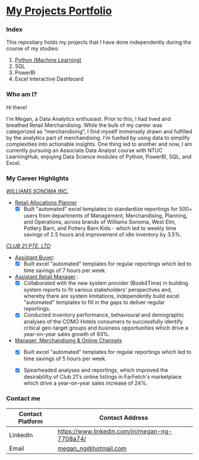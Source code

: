 # [My Projects Portfolio](https://github.com/TheWorldAtMyFingerTips/MyDataScienceProjects)

### Index
This repositary holds my projects that I have done independently during the course of my studies:
1. [Python (Machine Learning)](https://github.com/TheWorldAtMyFingerTips/My_Projects/blob/main/python/README.md)
2. SQL
3. PowerBI
4. Excel Interactive Dashboard

### Who am I?
Hi there!

I'm Megan, a Data Analytics enthusiast. Prior to this, I had lived and breathed Retail Merchandising. While the bulk of my career was categorized as "merchandising", I find myself immensely drawn and fulfilled by the analytics part of merchandising. I'm fuelled by using data to simplify complexities into actionable insights. One thing led to another and now, I am currently pursuing an Associate Data Analyst course with NTUC LearningHub, enjoying Data Science modules of Python, PowerBI, SQL, and Excel.

### My Career Highlights
[*WILLIAMS SONOMA INC.*](http://www.williams-sonomainc.com)
* [Retail Allocations Planner](https://www.linkedin.com/in/megan-ng-7708a74) 
   - [x] Built "automated" excel templates to standardize reportings for 500+ users from departments of Management, Merchandising, Planning, and Operations, across brands of Williams Sonoma, West Elm, Pottery Barn, and Pottery Barn Kids - which led to weekly time savings of 2.5 hours and improvement of idle inventory by 3.5%.

[*CLUB 21 PTE. LTD*](https://sg.club21global.com/club21/corporate_profile)
* [Assistant Buyer](https://www.linkedin.com/in/megan-ng-7708a74):
    - [x] Built excel "automated" templates for regular reportings which led to time savings of 7 hours per week.
* [Assistant Retail Manager](https://www.linkedin.com/in/megan-ng-7708a74) :
    - [x] Collaborated with the new system provider (Book4Time) in building system reports to fit various stakeholders' perspectives and, whereby there are system limitations, independently build excel "automated" templates to fill in the gaps to deliver regular reportings.
    - [x] Conducted inventory performance, behavioural and demographic analyses of the COMO Hotels consumers to successfully identify critical geo-target groups and business opportunities which drive a year-on-year sales growth of 93%.
* [Manager, Merchandising & Online Channels](https://www.linkedin.com/in/megan-ng-7708a74) 
    - [x] Built excel "automated" templates for regular reportings which led to time savings of 5 hours per week.
    - [x] Spearheaded analyses and reportings, which improved the desirabililty of Club 21's online listings in FarFetch's marketplace which drive a year-on-year sales increase of 24%.


### Contact me
Contact Platform | Contact Address
---------------- | ------------------
LinkedIn | https://www.linkedin.com/in/megan-ng-7708a74/
Email | megan_ng@hotmail.com







